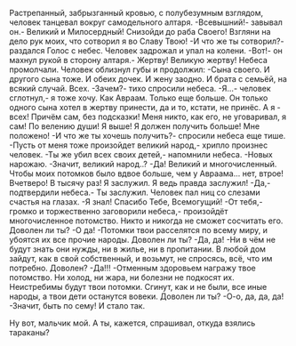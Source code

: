   Растрепанный, забрызганный кровью, с полубезумным взглядом, человек танцевал вокруг самодельного алтаря.
-Всевышний!- завывал он.- Великий и Милосердный! Снизойди до раба Своего! Взгляни на дело рук моих, что сотворил я во Славу Твою!
-И что же ты сотворил?- раздался Голос с небес. Человек задрожал и упал на колени.
-Вот!- он махнул рукой в сторону алтаря.- Жертву! Великую жертву!
Небеса промолчали. Человек облизнул губы и продолжил:
-Сына своего. И другого сына тоже. И обеих дочек. И жену заодно. И брата с семьёй, на всякий случай. Всех.
-Зачем?- тихо спросили небеса.
-Я...- человек сглотнул,- я тоже хочу. Как Авраам. Только еще больше. Он только одного сына хотел в жертву принести, да и то, кстати, не принёс. А я - всех! Причём сам, без подсказки! Меня никто, как его, не уговаривал, я сам! По велению души! Я выше! Я должен получить больше! Мне положено!
-И что же ты хочешь получить?- спросили небеса еще тише.
-Пусть от меня тоже произойдет великий народ,- хрипло произнес человек.
-Ты же убил всех своих детей,- напомнили небеса.
-Новых нарожаю.
-Значит, великий народ..?
-Да! Великий и многочисленный. Чтобы моих потомков было вдвое больше, чем у Авраама... нет, втрое! Вчетверо! В тысячу раз! Я заслужил. Я ведь правда заслужил!
-Да,- подтвердили небеса.- Ты заслужил.
Человек пал ниц со слезами счастья на глазах.
-Я знал! Спасибо Тебе, Всемогущий!
-От тебя,- громко и торжественно заговорили небеса,- произойдёт многочисленное потомство. Никто и никогда не сможет сосчитать его. Доволен ли ты?
-О да!
-Потомки твои расселятся по всему миру, и убоятся их все прочие народы. Доволен ли ты?
-Да, да!
-Ни в чём не будут знать они нужды, ни в жилье, ни в пропитании. В любой дом зайдут, как в свой собственный, и возьмут, не спросясь, всё, что им потребно. Доволен?
-Да!!!
-Отменным здоровьем награжу твое потомство. Ни холод, ни жара, ни болезни не подкосят их. Неистребимы будут твои потомки. Сгинут, как и не были, все иные народы, а твои дети останутся вовеки. Доволен ли ты?
-О-о, да, да, да!
-Значит, быть по сему!
И стало так.

Ну вот, мальчик мой. А ты, кажется, спрашивал, откуда взялись тараканы?      
